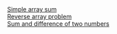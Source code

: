 <a href="https://www.hackerrank.com/challenges/simple-array-sum/problem">
Simple array sum </a>
<br>
<a href="https://www.hackerrank.com/challenges/arrays-ds/problem">
Reverse array problem</a>
<br>
<a href="https://www.hackerrank.com/challenges/sum-numbers-c/problem">
Sum and difference of two numbers</a>